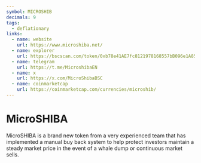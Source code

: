 ```yaml
---
symbol: MICROSHIB
decimals: 9
tags:
  - deflationary
links:
  - name: website
    url: https://www.microshiba.net/
  - name: explorer
    url: https://bscscan.com/token/0xb78e41AE7fc8121978168557bB096e1A858be2Ea
  - name: telegram
    url: https://t.me/MicroshibaEN
  - name: x
    url: https://x.com/MicroShibaBSC
  - name: coinmarketcap
    url: https://coinmarketcap.com/currencies/microshib/
---
```


# MicroSHIBA

MicroSHIBA is a brand new token from a very experienced team that has implemented a manual buy back system to help protect investors maintain a steady market price in the event of a whale dump or continuous market sells.
